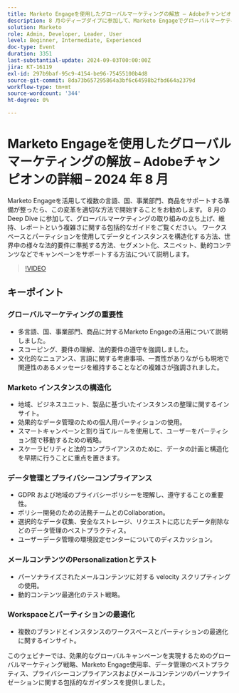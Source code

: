 ```yaml
---
title: Marketo Engageを使用したグローバルマーケティングの解放 – Adobeチャンピオンの詳細 – 2024 年 8 月
description: 8 月のディープダイブに参加して、Marketo Engageでグローバルマーケティングを活用しましょう。データ構造化、法務コンプライアンス、セグメント化によるキャンペーンサポート、スニペット、動的コンテンツなどをカバーし、複数のブランドとインスタンス向けのワークスペースとパーティションの最適化に関するインサイトを得ることができます。
solution: Marketo
role: Admin, Developer, Leader, User
level: Beginner, Intermediate, Experienced
doc-type: Event
duration: 3351
last-substantial-update: 2024-09-03T00:00:00Z
jira: KT-16119
exl-id: 297b9baf-95c9-4154-be96-75455100b4d8
source-git-commit: 8da73b657295864a3bf6c64598b2fbd664a2379d
workflow-type: tm+mt
source-wordcount: '344'
ht-degree: 0%

---
```


# Marketo Engageを使用したグローバルマーケティングの解放 – Adobeチャンピオンの詳細 – 2024 年 8 月

Marketo Engageを活用して複数の言語、国、事業部門、商品をサポートする準備が整ったら、この変革を適切な方法で開始することをお勧めします。 8 月の Deep Dive に参加して、グローバルマーケティングの取り組みの立ち上げ、維持、レポートという複雑さに関する包括的なガイドをご覧ください。 ワークスペースとパーティションを使用してデータとインスタンスを構造化する方法、世界中の様々な法的要件に準拠する方法、セグメント化、スニペット、動的コンテンツなどでキャンペーンをサポートする方法について説明します。

>[!VIDEO](https://video.tv.adobe.com/v/3433245/?learn=on)

## キーポイント

### グローバルマーケティングの重要性

* 多言語、国、事業部門、商品に対するMarketo Engageの活用について説明しました。
* スコーピング、要件の理解、法的要件の遵守を強調しました。
* 文化的なニュアンス、言語に関する考慮事項、一貫性がありながらも現地で関連性のあるメッセージを維持することなどの複雑さが強調されました。

### Marketo インスタンスの構造化

* 地域、ビジネスユニット、製品に基づいたインスタンスの整理に関するインサイト。
* 効果的なデータ管理のための個人用パーティションの使用。
* スマートキャンペーンと割り当てルールを使用して、ユーザーをパーティション間で移動するための戦略。
* スケーラビリティと法的コンプライアンスのために、データの計画と構造化を早期に行うことに重点を置きます。

### データ管理とプライバシーコンプライアンス

* GDPR および地域のプライバシーポリシーを理解し、遵守することの重要性。
* ポリシー開発のための法務チームとのCollaboration。
* 選択的なデータ収集、安全なストレージ、リクエストに応じたデータ削除などのデータ管理のベストプラクティス。
* ユーザーデータ管理の環境設定センターについてのディスカッション。

### メールコンテンツのPersonalizationとテスト

* パーソナライズされたメールコンテンツに対する velocity スクリプティングの使用。
* 動的コンテンツ最適化のテスト戦略。

### Workspaceとパーティションの最適化

* 複数のブランドとインスタンスのワークスペースとパーティションの最適化に関するインサイト。

このウェビナーでは、効果的なグローバルキャンペーンを実現するためのグローバルマーケティング戦略、Marketo Engage使用率、データ管理のベストプラクティス、プライバシーコンプライアンスおよびメールコンテンツのパーソナライゼーションに関する包括的なガイダンスを提供しました。
